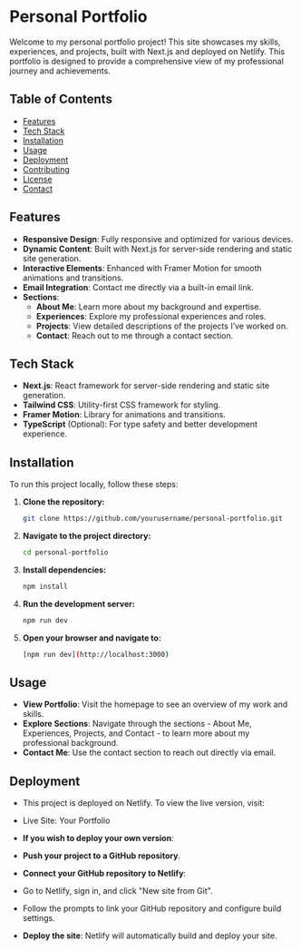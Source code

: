 # Personal Portfolio

Welcome to my personal portfolio project! This site showcases my skills, experiences, and projects, built with Next.js and deployed on Netlify. This portfolio is designed to provide a comprehensive view of my professional journey and achievements.

## Table of Contents

- [Features](#features)
- [Tech Stack](#tech-stack)
- [Installation](#installation)
- [Usage](#usage)
- [Deployment](#deployment)
- [Contributing](#contributing)
- [License](#license)
- [Contact](#contact)

## Features

- **Responsive Design**: Fully responsive and optimized for various devices.
- **Dynamic Content**: Built with Next.js for server-side rendering and static site generation.
- **Interactive Elements**: Enhanced with Framer Motion for smooth animations and transitions.
- **Email Integration**: Contact me directly via a built-in email link.
- **Sections**:
  - **About Me**: Learn more about my background and expertise.
  - **Experiences**: Explore my professional experiences and roles.
  - **Projects**: View detailed descriptions of the projects I’ve worked on.
  - **Contact**: Reach out to me through a contact section.

## Tech Stack

- **Next.js**: React framework for server-side rendering and static site generation.
- **Tailwind CSS**: Utility-first CSS framework for styling.
- **Framer Motion**: Library for animations and transitions.
- **TypeScript** (Optional): For type safety and better development experience.

## Installation

To run this project locally, follow these steps:

1. **Clone the repository:**

   ```bash
   git clone https://github.com/yourusername/personal-portfolio.git

2. **Navigate to the project directory:**

   ```bash
   cd personal-portfolio

3. **Install dependencies:**

   ```bash
   npm install

4. **Run the development server:**

   ```bash
   npm run dev

4. **Open your browser and navigate to:**

   ```bash
   [npm run dev](http://localhost:3000)

## Usage

- **View Portfolio**: Visit the homepage to see an overview of my work and skills.
- **Explore Sections**: Navigate through the sections - About Me, Experiences, Projects, and Contact - to learn more about my professional background.
- **Contact Me**: Use the contact section to reach out directly via email.

## Deployment

- This project is deployed on Netlify. To view the live version, visit:

- Live Site: Your Portfolio
- **If you wish to deploy your own version**:
- **Push your project to a GitHub repository**.
- **Connect your GitHub repository to Netlify**:
- Go to Netlify, sign in, and click "New site from Git".
- Follow the prompts to link your GitHub repository and configure build settings.
- **Deploy the site**:
Netlify will automatically build and deploy your site.

